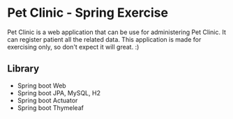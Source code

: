 # Pet Clinic - Spring Exercise

Pet Clinic is a web application that can be use for administering Pet Clinic. It can register patient all the related data.
This application is made for exercising only, so don't expect it will great. :)

## Library
- Spring boot Web
- Spring boot JPA, MySQL, H2
- Spring boot Actuator
- Spring boot Thymeleaf

